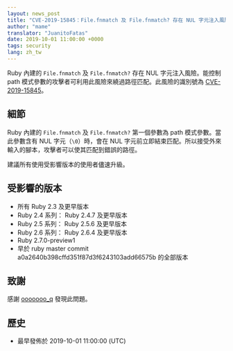 ```yaml
---
layout: news_post
title: "CVE-2019-15845：File.fnmatch 及 File.fnmatch? 存在 NUL 字元注入風險"
author: "mame"
translator: "JuanitoFatas"
date: 2019-10-01 11:00:00 +0000
tags: security
lang: zh_tw
---
```


Ruby 內建的 `File.fnmatch` 及 `File.fnmatch?` 存在 NUL 字元注入風險。能控制 path 模式參數的攻擊者可利用此風險來繞過路徑匹配。此風險的識別號為 [CVE-2019-15845](https://cve.mitre.org/cgi-bin/cvename.cgi?name=CVE-2019-15845)。

## 細節

Ruby 內建的 `File.fnmatch` 及 `File.fnmatch?` 第一個參數為 path 模式參數。當此參數含有 NUL 字元（`\0`）時，會在 NUL 字元前立即結束匹配。所以接受外來輸入的腳本，攻擊者可以使其匹配到錯誤的路徑。

建議所有使用受影響版本的使用者儘速升級。

## 受影響的版本

* 所有 Ruby 2.3 及更早版本
* Ruby 2.4 系列： Ruby 2.4.7 及更早版本
* Ruby 2.5 系列： Ruby 2.5.6 及更早版本
* Ruby 2.6 系列： Ruby 2.6.4 及更早版本
* Ruby 2.7.0-preview1
* 早於 ruby master commit a0a2640b398cffd351f87d3f6243103add66575b 的全部版本

## 致謝

感謝 [ooooooo_q](https://hackerone.com/ooooooo_q) 發現此問題。

## 歷史

* 最早發佈於 2019-10-01 11:00:00 (UTC)

